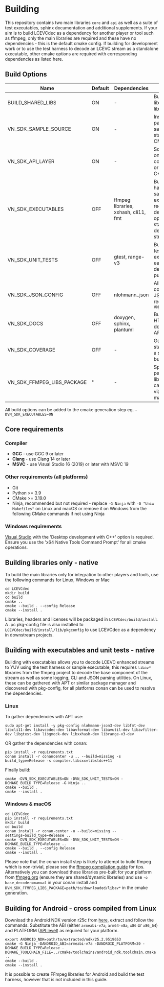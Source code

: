 # Building

This repository contains two main libraries `core` and `api` as well as a suite of test executables, sphinx documentation and additional supplements. If your aim is to build LCEVCdec as a dependency for another player or tool such as ffmpeg, only the main libraries are required and these have no dependencies - this is the default cmake config. If building for development work or to use the test harness to decode an LCEVC stream as a standalone executable, other cmake options are required with corresponding dependencies as listed here.

## Build Options

| Name                       | Default | Dependencies                         | Description                                                                                                                                   |
|----------------------------|---------|--------------------------------------|-----------------------------------------------------------------------------------------------------------------------------------------------|
| BUILD_SHARED_LIBS          | ON      | -                                    | Builds `core` and `api` libraries as shared libraries, else static                                                                            |
| VN_SDK_SAMPLE_SOURCE       | ON      | -                                    | Install option for packaging the sample code and standalone CMakeLists                                                                        |
| VN_SDK_API_LAYER           | ON      | -                                    | Some integrations only require the core functionality or cannot use the C++ API                                                               |
| VN_SDK_EXECUTABLES         | OFF     | ffmpeg libraries, xxhash, cli11, fmt | Builds the test harness and sample code executables requiring a base decoder. Use this option to enable standalone decoding of LCEVC streams. |
| VN_SDK_UNIT_TESTS          | OFF     | gtest, range-v3                      | Build the google test unit test executables for each target, for development purposes only                                                    |
| VN_SDK_JSON_CONFIG         | OFF     | nlohmann_json                        | Allow the API to be configured with a JSON string, required for `VN_SDK_EXECUTABLES`                                                          |
| VN_SDK_DOCS                | OFF     | doxygen, sphinx, plantuml            | Builds formatted HTML documentation for API integration                                                                                       |
| VN_SDK_COVERAGE            | OFF     | -                                    | Generate gcov statistics for use in a second PGO build                                                                                        |
| VN_SDK_FFMPEG_LIBS_PACKAGE | ''      | -                                    | Specify a local path to ffmpeg libraries if they cannot be found via a package manager                                                        |

All build options can be added to the cmake generation step eg. `-DVN_SDK_EXECUTABLES=ON`

## Core requirements

### Compiler

- **GCC** - use GGC 9 or later
- **Clang** - use Clang 14 or later
- **MSVC** - use Visual Studio 16 (2019) or later with MSVC 19

### Other requirements (all platforms)

- Git
- Python >= 3.9
- CMake >= 3.19.0
- Ninja, recommended but not required - replace `-G Ninja` with `-G "Unix Makefiles"` on Linux and macOS or remove it on Windows from the following CMake commands if not using Ninja

### Windows requirements

[Visual Studio](https://visualstudio.microsoft.com/downloads/) with the 'Desktop development with C++' option is required. Ensure you use the 'x64 Native Tools Command Prompt' for all cmake operations.

## Building libraries only - native

To build the main libraries only for integration to other players and tools, use the following commands for Linux, Windows or Mac

```shell
cd LCEVCdec
mkdir build
cd build
cmake ..
cmake --build . --config Release
cmake --install .
```

Libraries, headers and licenses will be packaged in `LCEVCdec/build/install`. A .pc pkg-config file is also installed to `LCEVCdec/build/install/lib/pkgconfig` to use LCEVCdec as a dependency in downstream projects.

## Building with executables and unit tests - native

Building with executables allows you to decode LCEVC enhanced streams to YUV using the test harness or sample executable, this requires `libav*` libraries from the ffmpeg project to decode the base component of the stream as well as some logging, CLI and JSON parsing utilities. On Linux, these can be gathered with APT or similar package manager and discovered with pkg-config, for all platforms conan can be used to resolve the dependencies.

### Linux

To gather dependencies with APT use:
```shell
sudo apt-get install -y pkg-config nlohmann-json3-dev libfmt-dev libcli11-dev libavcodec-dev libavformat-dev libavutil-dev libavfilter-dev libgtest-dev libgmock-dev libxxhash-dev librange-v3-dev
```

OR gather the dependencies with conan:
```shell
pip install -r requirements.txt
conan install -r conancenter -u .. --build=missing -s build_type=Release -s compiler.libcxx=libstdc++11
```

Finally build:
```shell
cmake -DVN_SDK_EXECUTABLES=ON -DVN_SDK_UNIT_TESTS=ON -DCMAKE_BUILD_TYPE=Release -G Ninja ..
cmake --build .
cmake --install .
```

### Windows & macOS

```shell
cd LCEVCdec
pip install -r requirements.txt
mkdir build
cd build
conan install -r conan-center -u --build=missing --settings=build_type=Release ..
cmake -DVN_SDK_EXECUTABLES=ON -DVN_SDK_UNIT_TESTS=ON -DCMAKE_BUILD_TYPE=Release ..
cmake --build . --config Release
cmake --install .
```

Please note that the conan install step is likely to attempt to build ffmpeg which is non-trivial, please see the [ffmpeg compilation guide](https://trac.ffmpeg.org/wiki/CompilationGuide) for tips. Alternatively you can download these libraries pre-built for your platform from [ffmpeg.org](https://ffmpeg.org/download.html) (ensure they are shared/dynamic libraries) and use `-o base_decoder=manual` in your conan install and `-DVN_SDK_FFMPEG_LIBS_PACKAGE=path/to/downloaded/libav*` in the cmake generation.

## Building for Android - cross compiled from Linux

Download the Android NDK version r25c from [here](https://github.com/android/ndk/wiki/Unsupported-Downloads), extract and follow the commands. Substitute the ABI (either `armeabi-v7a`, `arm64-v8a`, `x86` or `x86_64`) and PLATFORM ([API level](https://apilevels.com/)) as required for your platform.

```shell
export ANDROID_NDK=path/to/extracted/ndk/25.2.9519653
cmake -G Ninja -DANDROID_ABI=armeabi-v7a -DANDROID_PLATFORM=30 -DCMAKE_BUILD_TYPE=Release -DCMAKE_TOOLCHAIN_FILE=../cmake/toolchains/android_ndk.toolchain.cmake ..
cmake --build .
cmake --install .
```

It is possible to create FFmpeg libraries for Android and build the test harness, however that is not included in this guide.
